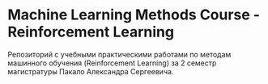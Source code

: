 # Machine Learning Methods Course - Reinforcement Learning
Репозиторий с учебными практическими работами по методам машинного обучения
(Reinforcement Learning) за 2 семестр магистратуры Пакало Александра Сергеевича.

